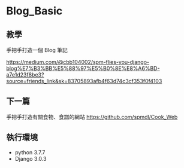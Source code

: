 # Blog_Basic

## 教學
手把手打造一個 Blog 筆記

https://medium.com/@cbb104002/spm-flies-you-django-blog%E7%B3%BB%E5%88%97%E5%B0%8E%E8%A6%BD-a7e1d23f8be3?source=friends_link&sk=83705893afb4f63d74c3cf353f0f4103

## 下一篇
手把手打造有關食物、食譜的網站
https://github.com/spmdl/Cook_Web


## 執行環境
- python 3.7.7
- Django 3.0.3
